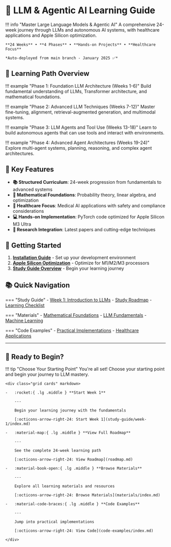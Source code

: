 # 🧠 LLM & Agentic AI Learning Guide

!!! info "Master Large Language Models & Agentic AI"
    A comprehensive 24-week journey through LLMs and autonomous AI systems, with healthcare applications and Apple Silicon optimization.

    **24 Weeks** • **4 Phases** • **Hands-on Projects** • **Healthcare Focus**

    *Auto-deployed from main branch - January 2025 ✅*

## 🎯 Learning Path Overview

!!! example "Phase 1: Foundation LLM Architecture (Weeks 1-6)"
    Build fundamental understanding of LLMs, Transformer architecture, and mathematical foundations.

!!! example "Phase 2: Advanced LLM Techniques (Weeks 7-12)"
    Master fine-tuning, alignment, retrieval-augmented generation, and multimodal systems.

!!! example "Phase 3: LLM Agents and Tool Use (Weeks 13-18)"
    Learn to build autonomous agents that can use tools and interact with environments.

!!! example "Phase 4: Advanced Agent Architectures (Weeks 19-24)"
    Explore multi-agent systems, planning, reasoning, and complex agent architectures.

## 🚀 Key Features

- **📚 Structured Curriculum**: 24-week progression from fundamentals to advanced systems
- **🧮 Mathematical Foundations**: Probability theory, linear algebra, and optimization
- **🏥 Healthcare Focus**: Medical AI applications with safety and compliance considerations
- **💻 Hands-on Implementation**: PyTorch code optimized for Apple Silicon M3 Ultra
- **🔬 Research Integration**: Latest papers and cutting-edge techniques

## 🚀 Getting Started

1. **[Installation Guide](getting-started/installation.md)** - Set up your development environment
2. **[Apple Silicon Optimization](getting-started/apple-silicon.md)** - Optimize for M1/M2/M3 processors
3. **[Study Guide Overview](study-guide/index.md)** - Begin your learning journey

## 📚 Quick Navigation

=== "Study Guide"
    - [Week 1: Introduction to LLMs](study-guide/week-1/index.md)
    - [Study Roadmap](roadmap.md)
    - [Learning Checklist](study-guide/week-1/checklist.md)

=== "Materials"
    - [Mathematical Foundations](materials/math/index.md)
    - [LLM Fundamentals](materials/llm/index.md)
    - [Machine Learning](materials/ml/index.md)

=== "Code Examples"
    - [Practical Implementations](code-examples/index.md)
    - [Healthcare Applications](code-examples/index.md)

---

## 🚀 Ready to Begin?

!!! tip "Choose Your Starting Point"
    You're all set! Choose your starting point and begin your journey to LLM mastery.

    <div class="grid cards" markdown>

    -   :rocket:{ .lg .middle } **Start Week 1**

        ---

        Begin your learning journey with the fundamentals

        [:octicons-arrow-right-24: Start Week 1](study-guide/week-1/index.md)

    -   :material-map:{ .lg .middle } **View Full Roadmap**

        ---

        See the complete 24-week learning path

        [:octicons-arrow-right-24: View Roadmap](roadmap.md)

    -   :material-book-open:{ .lg .middle } **Browse Materials**

        ---

        Explore all learning materials and resources

        [:octicons-arrow-right-24: Browse Materials](materials/index.md)

    -   :material-code-braces:{ .lg .middle } **Code Examples**

        ---

        Jump into practical implementations

        [:octicons-arrow-right-24: View Code](code-examples/index.md)

    </div>
